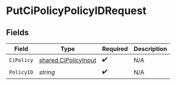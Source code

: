 # PutCiPolicyPolicyIDRequest


## Fields

| Field                                                               | Type                                                                | Required                                                            | Description                                                         |
| ------------------------------------------------------------------- | ------------------------------------------------------------------- | ------------------------------------------------------------------- | ------------------------------------------------------------------- |
| `CiPolicy`                                                          | [shared.CiPolicyInput](../../../pkg/models/shared/cipolicyinput.md) | :heavy_check_mark:                                                  | N/A                                                                 |
| `PolicyID`                                                          | *string*                                                            | :heavy_check_mark:                                                  | N/A                                                                 |